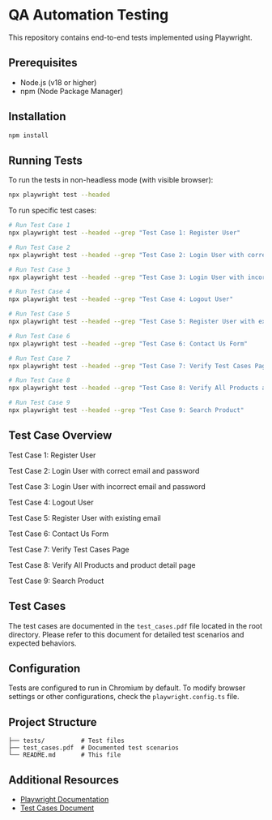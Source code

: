 # QA Automation Testing

This repository contains end-to-end tests implemented using Playwright.

## Prerequisites

- Node.js (v18 or higher)
- npm (Node Package Manager)

## Installation

```bash
npm install
```

## Running Tests

To run the tests in non-headless mode (with visible browser):

```bash
npx playwright test --headed
```

To run specific test cases:

```bash
# Run Test Case 1
npx playwright test --headed --grep "Test Case 1: Register User"

# Run Test Case 2
npx playwright test --headed --grep "Test Case 2: Login User with correct email and password"

# Run Test Case 3
npx playwright test --headed --grep "Test Case 3: Login User with incorrect email and password"

# Run Test Case 4
npx playwright test --headed --grep "Test Case 4: Logout User"

# Run Test Case 5
npx playwright test --headed --grep "Test Case 5: Register User with existing email"

# Run Test Case 6
npx playwright test --headed --grep "Test Case 6: Contact Us Form"

# Run Test Case 7
npx playwright test --headed --grep "Test Case 7: Verify Test Cases Page"

# Run Test Case 8
npx playwright test --headed --grep "Test Case 8: Verify All Products and product detail page"

# Run Test Case 9
npx playwright test --headed --grep "Test Case 9: Search Product"
```

## Test Case Overview

Test Case 1: Register User

Test Case 2: Login User with correct email and password

Test Case 3: Login User with incorrect email and password

Test Case 4: Logout User

Test Case 5: Register User with existing email

Test Case 6: Contact Us Form

Test Case 7: Verify Test Cases Page

Test Case 8: Verify All Products and product detail page

Test Case 9: Search Product

## Test Cases

The test cases are documented in the `test_cases.pdf` file located in the root directory. Please refer to this document for detailed test scenarios and expected behaviors.

## Configuration

Tests are configured to run in Chromium by default. To modify browser settings or other configurations, check the `playwright.config.ts` file.

## Project Structure

```
├── tests/          # Test files
├── test_cases.pdf  # Documented test scenarios
└── README.md       # This file
```

## Additional Resources

- [Playwright Documentation](https://playwright.dev/docs/intro)
- [Test Cases Document](./test_cases.pdf)

